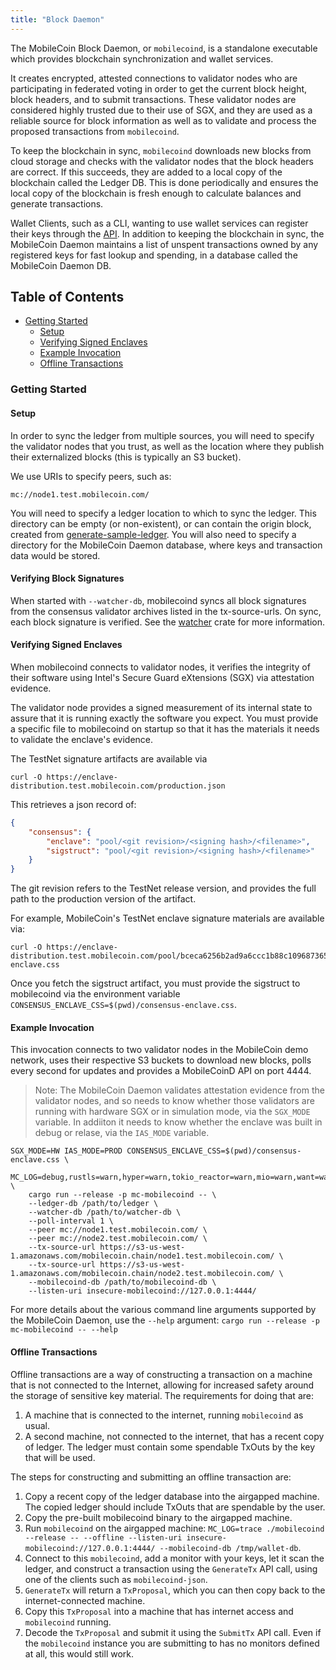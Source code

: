 ```yaml
---
title: "Block Daemon"
---
```


The MobileCoin Block Daemon, or `mobilecoind`, is a standalone executable which provides blockchain synchronization and wallet services.

It creates encrypted, attested connections to validator nodes who are participating in federated voting in order to get the current block height, block headers, and to submit transactions. These validator nodes are considered highly trusted due to their use of SGX, and they are used as a reliable source for block information as well as to validate and process the proposed transactions from `mobilecoind`.

To keep the blockchain in sync, `mobilecoind` downloads new blocks from cloud storage and checks with the validator nodes that the block headers are correct. If this succeeds, they are added to a local copy of the blockchain called the Ledger DB. This is done periodically and ensures the local copy of the blockchain is fresh enough to calculate balances and generate transactions.

Wallet Clients, such as a CLI, wanting to use wallet services can register their keys through the [API](./api/proto/mobilecoind_api.proto). In addition to keeping the blockchain in sync, the MobileCoin Daemon maintains a list of unspent transactions owned by any registered keys for fast lookup and spending, in a database called the MobileCoin Daemon DB.

## Table of Contents

  - [Getting Started](#getting-started)
    - [Setup](#setup)
    - [Verifying Signed Enclaves](#verifying-signed-enclaves)
    - [Example Invocation](#example-invocation)
    - [Offline Transactions](#offline-transactions)

### Getting Started

#### Setup

In order to sync the ledger from multiple sources, you will need to specify the validator nodes that you trust, as well as the location where they publish their externalized blocks (this is typically an S3 bucket).

We use URIs to specify peers, such as:

```
mc://node1.test.mobilecoin.com/
```

You will need to specify a ledger location to which to sync the ledger. This directory can be empty (or non-existent), or can contain the origin block, created from [generate-sample-ledger](../util/generate-sample-ledger/README.md).
You will also need to specify a directory for the MobileCoin Daemon database, where keys and transaction data would be stored.

#### Verifying Block Signatures

When started with `--watcher-db`, mobilecoind syncs all block signatures from the consensus validator archives listed in the tx-source-urls. On sync, each block signature is verified. See the [watcher](../watcher/README.md) crate for more information.

#### Verifying Signed Enclaves

When mobilecoind connects to validator nodes, it verifies the integrity of their software using Intel's Secure Guard eXtensions (SGX) via attestation evidence.

The validator node provides a signed measurement of its internal state to assure that it is running exactly the software you expect. You must provide a specific file to mobilecoind on startup so that it has the materials it needs to validate the enclave's evidence.

The TestNet signature artifacts are available via

```
curl -O https://enclave-distribution.test.mobilecoin.com/production.json
```

This retrieves a json record of:

```json
{
    "consensus": {
        "enclave": "pool/<git revision>/<signing hash>/<filename>",
        "sigstruct": "pool/<git revision>/<signing hash>/<filename>"
    }
}
```

The git revision refers to the TestNet release version, and provides the full path to the production version of the artifact.

For example, MobileCoin's TestNet enclave signature materials are available via:

```
curl -O https://enclave-distribution.test.mobilecoin.com/pool/bceca6256b2ad9a6ccc1b88c109687365677f0c9/bf7fa957a6a94acb588851bc8767eca5776c79f4fc2aa6bcb99312c3c386c/consensus-enclave.css
```

Once you fetch the sigstruct artifact, you must provide the sigstruct to mobilecoind via the environment variable `CONSENSUS_ENCLAVE_CSS=$(pwd)/consensus-enclave.css`.

#### Example Invocation

This invocation connects to two validator nodes in the MobileCoin demo network, uses their respective S3 buckets to download new blocks, polls every second for updates and provides a MobileCoinD API on port 4444.

>Note: The MobileCoin Daemon validates attestation evidence from the validator nodes, and so needs to know whether those validators are running with hardware SGX or in simulation mode, via the `SGX_MODE` variable. In addiiton it needs to know whether the enclave was built in debug or relase, via the `IAS_MODE` variable.

```
SGX_MODE=HW IAS_MODE=PROD CONSENSUS_ENCLAVE_CSS=$(pwd)/consensus-enclave.css \
    MC_LOG=debug,rustls=warn,hyper=warn,tokio_reactor=warn,mio=warn,want=warn,rusoto_core=error,h2=error,reqwest=error \
    cargo run --release -p mc-mobilecoind -- \
    --ledger-db /path/to/ledger \
    --watcher-db /path/to/watcher-db \
    --poll-interval 1 \
    --peer mc://node1.test.mobilecoin.com/ \
    --peer mc://node2.test.mobilecoin.com/ \
    --tx-source-url https://s3-us-west-1.amazonaws.com/mobilecoin.chain/node1.test.mobilecoin.com/ \
    --tx-source-url https://s3-us-west-1.amazonaws.com/mobilecoin.chain/node2.test.mobilecoin.com/ \
    --mobilecoind-db /path/to/mobilecoind-db \
    --listen-uri insecure-mobilecoind://127.0.0.1:4444/
```

For more details about the various command line arguments supported by the MobileCoin Daemon, use the `--help` argument:
```cargo run --release -p mc-mobilecoind -- --help```

#### Offline Transactions

Offline transactions are a way of constructing a transaction on a machine that is not connected to the Internet, allowing for increased safety around the storage of sensitive key material. The requirements for doing that are:
1. A machine that is connected to the internet, running `mobilecoind` as usual.
1. A second machine, not connected to the internet, that has a recent copy of ledger. The ledger must contain some spendable TxOuts by the key that will be used.

The steps for constructing and submitting an offline transaction are:

1. Copy a recent copy of the ledger database into the airgapped machine. The copied ledger should include TxOuts that are spendable by the user.
1. Copy the pre-built mobilecoind binary to the airgapped machine.
1. Run `mobilecoind` on the airgapped machine: `MC_LOG=trace ./mobilecoind --release -- --offline --listen-uri insecure-mobilecoind://127.0.0.1:4444/ --mobilecoind-db /tmp/wallet-db`.
1. Connect to this `mobilecoind`, add a monitor with your keys, let it scan the ledger, and construct a transaction using the `GenerateTx` API call, using one of the clients such as `mobilecoind-json`.
1. `GenerateTx` will return a `TxProposal`, which you can then copy back to the internet-connected machine.
1. Copy this `TxProposal` into a machine that has internet access and `mobilecoind` running.
1. Decode the `TxProposal` and submit it using the `SubmitTx` API call. Even if the `mobilecoind` instance you are submitting to has no monitors defined at all, this would still work.
